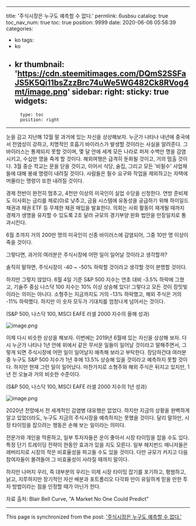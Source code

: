 
---
title: '주식시장은 누구도 예측할 수 없다.'
permlink: 6usbsu
catalog: true
toc_nav_num: true
toc: true
position: 9999
date: 2020-06-06 05:58:39
categories:
- ko
tags:
- ko
- kr
thumbnail: 'https://cdn.steemitimages.com/DQmS2SSFaJS5K5Qi11bsZzzBrc74uWe5WG482Ck8RVog4mt/image.png'
sidebar:
    right:
        sticky: true
widgets:
    -
        type: toc
        position: right
---


눈을 감고 지난해 12월 말 과거에 있는 자신을 상상해보자. 누군가 나타나 내년에 중국에서 전염성이 강하고, 치명적인 호흡기 바이러스가 발생할 것이라는 사실을 알려준다. 그 바이러스는 통제되지 못할 것이며, 몇 달 안에 세계 모든 나라로 퍼져 수백만 명을 감염시키고, 수십만 명을 죽게 할 것이다. 해외여행은 급격히 둔화될 것이고, 거의 멈출 것이다. 3월 중순 학교는 문을 닫을 것이고, 이어서 식당, 술집, 그리고 모든 '비필수' 사업체들에 대해 봉쇄 명령이 내려질 것이다. 사람들은 필수 요구와 작업을 제외하고는 자택에 머물라는 명령이 또한 내려질 것이다.


경제 전반이 완전히 멈추고, 4천만 이상의 미국인이 실업 수당을 신청한다. 연방 준비제도 이사회는 금리를 제로(0)로 낮추고, 금융 시스템에 유동성을 공급하기 위해 하이일드 채권과 채권 ETF 등 무제한 채권 매입을 발표한다. 의회는 사회 활동이 재개될 때까지 경제가 생명을 유지할 수 있도록 2조 달러 규모의 경기부양 완화 법안을 만장일치로 통과시킨다.


6월 초까지 거의 200만 명의 미국인이 신종 바이러스에 감염되어, 그중 10만 명 이상이 죽을 것이다.


그렇다면, 과거의 여러분은 주식시장에 어떤 일이 일어날 것이라고 생각할까?


솔직히 말하면, 주식시장이 -40 ~ -50% 하락할 것이라고 생각할 것이 분명할 것이다.


하지만 그렇지 않았다. 6월 4일 기준 S&P 500 지수는 연초 대비 -3.5% 하락에 그쳤고, 기술주 중심 나스닥 100 지수는 10% 이상 상승해 있다! 그렇다고 모든 것이 장밋빛이라는 의미는 아니다. 소형주는 지금까지도 거의 -13% 하락했고, 해외 주식은 거의 -11% 하락했다. 하지만 이 숫자 모두가 기대치를 엄청나게 넘어서는 것이다.


(S&P 500, 나스닥 100, MSCI EAFE 러셀 2000 지수의 올해 성과)


![image.png](https://cdn.steemitimages.com/DQmS2SSFaJS5K5Qi11bsZzzBrc74uWe5WG482Ck8RVog4mt/image.png)



이제 다시 비슷한 상상을 해보자. 이번에는 2019년 6월에 있는 자신을 상상해 보자. 다시 누군가 나타나 1년 안에 위에서 같은 무서운 일들이 일어날 것이라고 말해주면서, 그렇게 되면 주식시장에 어떤 일이 일어날지 예측해 보라고 부탁한다. 장담하건대 여러분 중 누구도 S&P 500 지수가 1년 후에 13.5% 상승해 있을 것이라고 예측하지 못할 것이다. 하지만 현재 그런 일이 일어났다. 마찬가지로 소형주와 해외 주식은 뒤지고 있지만, 1년 전 오늘과 거의 비슷한 수준이다.


(S&P 500, 나스닥 100, MSCI EAFE 러셀 2000 지수의 1년 성과)


![image.png](https://cdn.steemitimages.com/DQmYs8M5yoCj8dbhd2paBnR5bJ5uuR6V4xZVnfCs29TQbX5/image.png)



2020년 전망에서 전 세계적인 감염병 대유행은 없었다. 하지만 지금의 상황을 완벽하게 알고 있었더라도, 누구도 지금의 주식시장을 예측하지는 못했을 것이다. 달리 말하만, 시장 타이밍을 잡으려는 행동은 손해 보는 일이라는 의미다.


전문가와 개인을 막론하고, 일부 투자자들은 운이 좋아서 시장 타이밍을 잡을 수도 있다. 특정 단기 트레이딩 전략이 한동안 효과가 있을 지도 모른다. 일부 헤지펀드 매니저들은 레버리지로 시장의 작은 비효율성을 파고들 수도 있을 것이다. 다만 규모가 커지고 다음 참여자들이 몰려들어 그 비효율성이 사라질 때까지 말이다.


하지만 나머지 우리, 즉 대부분의 우리는 이제 시장 타이밍 잡기를 포기하고, 평범하고, 낡고, 지루하지만 장기적인 자산 배분과 포트폴리오 다각화 만이 유일하게 믿을 만한 투자 방법이라는 점을 인정할 때가 아닌가 한다.


자료 출처: Blair Bell Curve, "A Market No One Could Predict"

- - -

This page is synchronized from the post: ['주식시장은 누구도 예측할 수 없다.'](https://steemit.com/@pius.pius/6usbsu)
